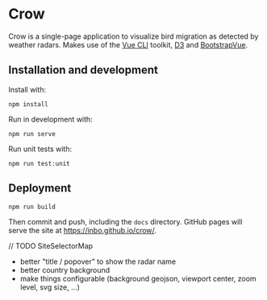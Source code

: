 # Crow

Crow is a single-page application to visualize bird migration as detected by weather radars. Makes use of the [Vue CLI](https://cli.vuejs.org/) toolkit, [D3](https://d3js.org/) and [BootstrapVue](https://bootstrap-vue.js.org/).

## Installation and development

Install with:

```
npm install
```

Run in development with:

```
npm run serve
```

Run unit tests with:

```
npm run test:unit
```

## Deployment

```
npm run build
```

Then commit and push, including the `docs` directory. GitHub pages will serve the site at <https://inbo.github.io/crow/>.

// TODO SiteSelectorMap


- better "title / popover" to show the radar name
- better country background
- make things configurable (background geojson, viewport center, zoom level, svg size, ...)
